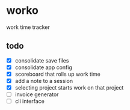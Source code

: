 # worko
work time tracker

## todo

- [x] consolidate save files
- [x] consolidate app config
- [x] scoreboard that rolls up work time
- [x] add a note to a session
- [x] selecting project starts work on that project
- [ ] invoice generator
- [ ] cli interface
